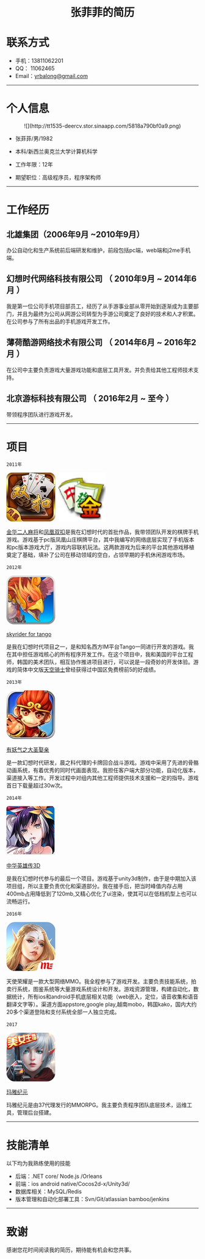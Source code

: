 # <center>张菲菲的简历</center>


# 联系方式

- 手机：13811062201
- QQ： 11062465
- Email：yrbalong@gmail.com 

---

# 个人信息						

 <center>![](http://tt1535-deercv.stor.sinaapp.com/5818a790bf0a9.png)</center>

 - 张菲菲/男/1982                      
 - 本科/新西兰奥克兰大学计算机科学 
 - 工作年限：12年

 - 期望职位：高级程序员，程序架构师

---

# 工作经历
## 北雄集团（2006年9月 ~2010年9月）

办公自动化和生产系统前后端研发和维护，前段包括pc端，web端和j2me手机端。

## 幻想时代网络科技有限公司 （ 2010年9月 ~ 2014年6月 ）

我是第一位公司手机项目部员工，经历了从手游事业部从零开始到逐渐成为主要部门，并且为最终为公司从网游公司转型为手游公司奠定了良好的技术和人才积累。在公司参与了所有出品的手机游戏开发工作。
 
## 薄荷酷游网络技术有限公司 （ 2014年6月 ~ 2016年2月 ）

在公司中主要负责游戏大量游戏功能和底层工具开发。并负责给其他工程师技术支持。

## 北京游标科技有限公司 （ 2016年2月 ~ 至今 ）

带领程序团队进行游戏开发。
 
---

# 项目
`2011年`

![](https://github.com/zhiaiyrb/CV/blob/master/img/1.bmp)
![](https://github.com/zhiaiyrb/CV/blob/master/img/2.bmp)

[金华二人麻将](http://shouji.baidu.com/game/148676.html)和[凤凰双扣](http://shouji.baidu.com/game/1509349.html)是我在幻想时代的首批作品，我带领团队开发的棋牌手机游戏。游戏基于pc版凤凰山庄棋牌平台，其中我编写的网络底层实现了手机版本和pc版本游戏大厅，游戏内容联机玩法。这两款游戏为后来的平台其他游戏移植奠定了基础，填补了公司在移动领域的空白，占领早期的手机休闲游戏市场。

`2012年`

![](https://github.com/zhiaiyrb/CV/blob/master/img/3.bmp)

[skyrider for tango](https://itunes.apple.com/cn/app/sky-rider-for-tango/id715396511?mt=8)

是我在幻想时代项目之一，是和知名西方IM平台Tango一同进行开发的游戏。我在其中担任游戏核心的所有程序开发工作。在这个项目中，我和美国的平台工程师，韩国的美术团队，相互协作推进项目进行，可以说是一段奇妙的开发体验。游戏的简体中文版[天空骑士](https://itunes.apple.com/cn/app/tian-kong-qi-shi-zhong-wen-ban/id635711566?mt=8)曾经获得过中国区免费榜前5的好成绩。

`2013年`

![](https://github.com/zhiaiyrb/CV/blob/master/img/4.bmp)

[有妖气之大圣娶亲](http://u.360.cn/yyq/)

是一款幻想时代研发，晨之科代理的卡牌回合战斗游戏。游戏中采用了先进的骨骼动画系统，有着优秀的同时代画面表现。我担任客户端大部分功能，自动化版本，渠道接入等工作。开发过程中对组内其他工程师提供技术支援和一定的指导。游戏首日下载量超过30w次。


`2014年`

![](https://github.com/zhiaiyrb/CV/blob/master/img/5.bmp)

[中华英雄传3D](http://zhyxz.tdgame.cn/)

是我在幻想时代参与的最后一个项目。游戏基于unity3d制作，由于是中期加入该项目组，所以主要负责优化和渠道部分。我在接手后，把当时峰值内存占用400mb占用降低到了120mb,又精心优化了ui渲染，使其可以在低档机型上也可以流畅运行。

`2016年`

![](https://github.com/zhiaiyrb/CV/blob/master/img/6.bmp)

天使荣耀是一款大型网络MMO。我全程参与了游戏开发。主要负责技能系统，拍卖行系统，图鉴系统等大量游戏系统设计和开发。游戏资源管理，构建自动化，数据统计，所有ios和android手机底层相关功能（web嵌入，定位，语音收集和语音翻译文字等）。渠道方面appstore,google play,越南mobo，韩国kako，国内大约20多个渠道登陆和支付系统全部一人独立完成。


`2017`

![](https://github.com/zhiaiyrb/CV/blob/master/img/7.png)

[玛雅纪元](http://http://www.9game.cn/myjy/)

玛雅纪元是由37代理发行的MMORPG。我主要负责程序团队底层技术，运维工具，管理后台搭建。


---
# 技能清单

以下均为我熟练使用的技能

- 后端：.NET core/ Node.js /Orleans
- 前端：ios android native/Cocos2d-x/Unity3d/
- 数据库相关：MySQL/Redis
- 版本管理和自动化部署工具：Svn/Git/atlassian bamboo/jenkins

---

# 致谢
感谢您花时间阅读我的简历，期待能有机会和您共事。
